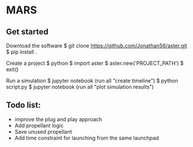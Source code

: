 # MARS

## Get started
Download the software
$ git clone https://github.com/Jonathan56/aster.git
$ pip install .

Create a project
$ python
$ import aster
$ aster.new('PROJECT_PATH')
$ exit()

Run a simulation
$ jupyter notebook (run all "create timeline")
$ python script.py
$ jupyter notebook (run all "plot simulation results")

## Todo list:
- improve the plug and play approach
- Add propellant logic
- Save unused propellant
- Add time constraint for launching from the same launchpad
